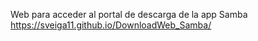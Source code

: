 Web para acceder al portal de descarga de la app Samba
https://sveiga11.github.io/DownloadWeb_Samba/
